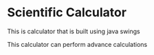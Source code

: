 # Scientific Calculator 

<p> This is  calculator that is built using java swings </P>
<p>This calculator can perform advance calculations </p>